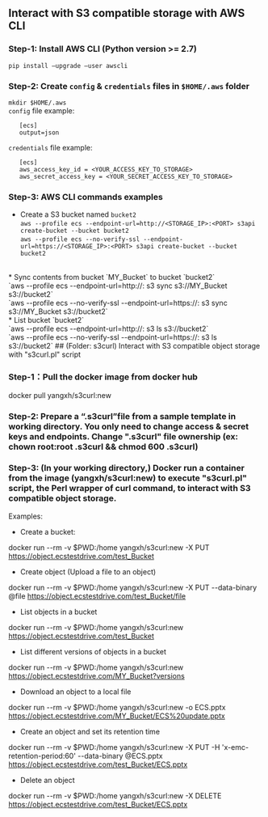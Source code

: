 ## Interact with S3 compatible storage with AWS CLI
### Step-1: Install AWS CLI (Python version >= 2.7)
 `pip install –upgrade –user awscli`
### Step-2: Create `config` & `credentials` files in `$HOME/.aws` folder
   `mkdir $HOME/.aws`<br/>
   `config` file example:<br/>
  ```
     [ecs]
     output=json
 ``` 
  `credentials` file example:<br/>
 ``` 
    [ecs]
    aws_access_key_id = <YOUR_ACCESS_KEY_TO_STORAGE>
    aws_secret_access_key = <YOUR_SECRET_ACCESS_KEY_TO_STORAGE>
 ``` 
### Step-3: AWS CLI commands examples
* Create a S3 bucket named `bucket2`<br/>
```aws --profile ecs --endpoint-url=http://<STORAGE_IP>:<PORT> s3api create-bucket --bucket bucket2```<br/>
`aws --profile ecs --no-verify-ssl --endpoint-url=https://<STORAGE_IP>:<PORT> s3api create-bucket --bucket bucket2`
<br/>
* Sync contents from bucket `MY_Bucket` to bucket `bucket2`<br/>
`aws --profile ecs --endpoint-url=http://<STORAGE_IP>:<PORT> s3  sync s3://MY_Bucket s3://bucket2`<br/>
`aws --profile ecs --no-verify-ssl --endpoint-url=https://<STORAGE_IP>:<PORT> s3  sync s3://MY_Bucket s3://bucket2`
<br/>
* List bucket `bucket2`<br/>
`aws --profile ecs --endpoint-url=http://<STORAGE_IP>:<PORT> s3  ls s3://bucket2`<br/>
`aws --profile ecs --no-verify-ssl --endpoint-url=https://<STORAGE_IP>:<PORT> s3  ls s3://bucket2`
## (Folder: s3curl) Interact with S3 compatible object storage with "s3curl.pl" script

### Step-1：Pull the docker image from docker hub
   docker pull yangxh/s3curl:new

### Step-2: Prepare a “.s3curl”file from a sample template in working directory. You only need to change access & secret keys and endpoints. Change ".s3curl" file ownership (ex: chown root:root .s3curl && chmod 600 .s3curl) 

### Step-3: (In your working directory,) Docker run a container from the image (yangxh/s3curl:new) to execute "s3curl.pl" script, the Perl wrapper of curl command, to interact with S3 compatible object storage. 

Examples: 
  * Create a bucket:
  
  docker run --rm -v $PWD:/home yangxh/s3curl:new -X PUT https://object.ecstestdrive.com/test_Bucket
  
  * Create object (Upload a file to an object)
  
  docker run --rm  -v $PWD:/home yangxh/s3curl:new -X PUT --data-binary @file https://object.ecstestdrive.com/test_Bucket/file
  
  * List objects in a bucket 
  
  docker run --rm -v $PWD:/home yangxh/s3curl:new https://object.ecstestdrive.com/test_Bucket
  
  * List different versions of objects in a bucket
  
  docker run --rm -v $PWD:/home yangxh/s3curl:new  https://object.ecstestdrive.com/MY_Bucket?versions
  
  * Download an object to a local file
  
  docker run --rm -v $PWD:/home yangxh/s3curl:new -o ECS.pptx https://object.ecstestdrive.com/MY_Bucket/ECS%20update.pptx

  * Create an object and set its retention time
  
  docker run --rm  -v $PWD:/home yangxh/s3curl:new -X PUT -H 'x-emc-retention-period:60' --data-binary @ECS.pptx https://object.ecstestdrive.com/test_Bucket/ECS.pptx

  * Delete an object
  
  docker run --rm -v $PWD:/home yangxh/s3curl:new -X DELETE  https://object.ecstestdrive.com/test_Bucket/ECS.pptx




  
